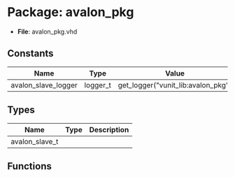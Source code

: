 # Package: avalon_pkg

- **File**: avalon_pkg.vhd
## Constants

| Name                | Type     | Value                               | Description |
| ------------------- | -------- | ----------------------------------- | ----------- |
| avalon_slave_logger | logger_t |  get_logger("vunit_lib:avalon_pkg") |             |
## Types

| Name           | Type | Description |
| -------------- | ---- | ----------- |
| avalon_slave_t |      |             |
## Functions
